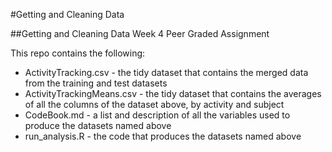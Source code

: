 #Getting and Cleaning Data

##Getting and Cleaning Data Week 4 Peer Graded Assignment

This repo contains the following:

* ActivityTracking.csv - the tidy dataset that contains the merged data from the training and test datasets
* ActivityTrackingMeans.csv - the tidy dataset that contains the averages of all the columns of the dataset above, by activity and subject
* CodeBook.md - a list and description of all the variables used to produce the datasets named above
* run_analysis.R - the code that produces the datasets named above

